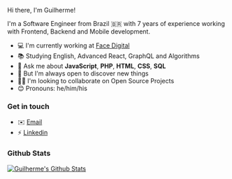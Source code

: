 Hi there, I'm Guilherme!

I'm a Software Engineer from Brazil 🇧🇷 with 7 years of experience working with Frontend, Backend and Mobile development.

- 💻 I'm currently working at [Face Digital](https://facedigital.com.br/)
- 📚 Studying English, Advanced React, GraphQL and Algorithms
- 💭 Ask me about **JavaScript**, **PHP**, **HTML**, **CSS**, **SQL**
- 🧠 But I'm always open to discover new things
- 👋🏻 I'm looking to collaborate on Open Source Projects
- 😊 Pronouns: he/him/his

### Get in touch

- ✉️ [Email](mailto:dev.guih@gmail.com)
- ⚡ [Linkedin](https://www.linkedin.com/in/devguih/)

### Github Stats

[![Guilherme's Github Stats](https://github-readme-stats.vercel.app/api?username=devguih&count_private=true&theme=default&show_icons=true)](https://github.com/devguih)
